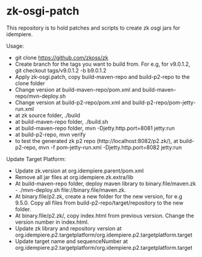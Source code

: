 # zk-osgi-patch
This repository is to hold patches and scripts to create zk osgi jars for idempiere. 

Usage:
* git clone https://github.com/zkoss/zk
* Create branch for the tags you want to build from. For e.g, for v9.0.1.2, git checkout tags/v9.0.1.2 -b b9.0.1.2
* Apply zk-osgi.patch, copy build-maven-repo and build-p2-repo to the clone folder
* Change version at build-maven-repo/pom.xml and build-maven-repo/mvn-deploy.sh
* Change version at build-p2-repo/pom.xml and build-p2-repo/pom-jetty-run.xml
* at zk source folder, ./build
* at build-maven-repo folder, ./build.sh
* at build-maven-repo folder, mvn -Djetty.http.port=8081 jetty:run
* at build-p2-repo, mvn verify
* to test the generated zk p2 repo (http://localhost:8082/p2.zk/), at build-p2-repo, mvn -f pom-jetty-run.xml -Djetty.http.port=8082 jetty:run

Update Target Platform:
* Update zk.version at org.idempiere.parent/pom.xml
* Remove all jar files at org.idempiere.zk.extra/lib
* At build-maven-repo folder, deploy maven library to binary.file/maven.zk - ./mvn-deploy.sh file:/<path>/binary.file/maven.zk.
* At binary.file/p2.zk, create a new folder for the new version, for e.g 9.5.0. Copy all files from build-p2-repo/target/repository to the new folder.
* At binary.file/p2.zk/<new version>, copy index.html from previous version. Change the version number in index.html. 
* Update zk library and repository version at org.idempiere.p2.targetplatform/org.idempiere.p2.targetplatform.target
* Update target name and sequenceNumber at org.idempiere.p2.targetplatform/org.idempiere.p2.targetplatform.target
